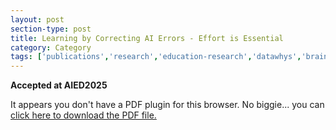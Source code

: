 ```yaml
---
layout: post
section-type: post
title: Learning by Correcting AI Errors - Effort is Essential
category: Category
tags: ['publications','research','education-research','datawhys','braintrust','conference-regular','discourse', 'its', 'reading','engagement']
---
```


**Accepted at AIED2025**

<object data="https://blogs.memphis.edu/aolney/files/2025/07/Learning_by_Correcting_AI_Errors__Effort_is_Essential___TIMES_FONT.pdf" type="application/pdf" width="100%" height="600px">
 
  <p>It appears you don't have a PDF plugin for this browser.
  No biggie... you can <a href="https://blogs.memphis.edu/aolney/files/2025/07/Learning_by_Correcting_AI_Errors__Effort_is_Essential___TIMES_FONT.pdf">click here to
  download the PDF file.</a></p>
  
</object>